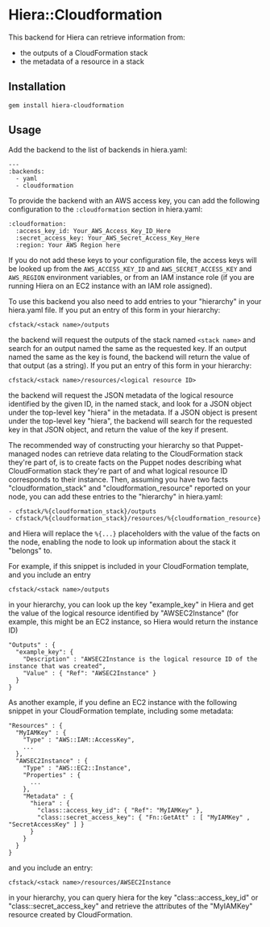 # Hiera::Cloudformation

This backend for Hiera can retrieve information from:

* the outputs of a CloudFormation stack
* the metadata of a resource in a stack

## Installation

    gem install hiera-cloudformation

## Usage

Add the backend to the list of backends in hiera.yaml:

    ---
    :backends:
      - yaml
      - cloudformation

To provide the backend with an AWS access key, you can add the following configuration to the
`:cloudformation` section in hiera.yaml:

    :cloudformation:
      :access_key_id: Your_AWS_Access_Key_ID_Here
      :secret_access_key: Your_AWS_Secret_Access_Key_Here
      :region: Your AWS Region here

If you do not add these keys to your configuration file, the access keys will be looked up from
the `AWS_ACCESS_KEY_ID` and `AWS_SECRET_ACCESS_KEY` and `AWS_REGION` environment variables, or from an IAM
instance role (if you are running Hiera on an EC2 instance with an IAM role assigned).

To use this backend you also need to add entries to your "hierarchy" in your hiera.yaml file.
If you put an entry of this form in your hierarchy:

    cfstack/<stack name>/outputs

the backend will request the outputs of the stack named `<stack name>` and search for an output
named the same as the requested key. If an output named the same as the key is found, the backend
will return the value of that output (as a string).
If you put an entry of this form in your hierarchy:

    cfstack/<stack name>/resources/<logical resource ID>

the backend will request the JSON metadata of the logical resource identified by the given ID,
in the named stack, and look for a JSON object under the top-level key "hiera" in the metadata.
If a JSON object is present under the top-level key "hiera", the backend will search for the
requested key in that JSON object, and return the value of the key if present.

The recommended way of constructing your hierarchy so that Puppet-managed nodes can retrieve
data relating to the CloudFormation stack they're part of, is to create facts on the Puppet nodes
describing what CloudFormation stack they're part of and what logical resource ID corresponds to
their instance. Then, assuming you have two facts "cloudformation_stack" and "cloudformation_resource"
reported on your node, you can add these entries to the "hierarchy" in hiera.yaml:

    - cfstack/%{cloudformation_stack}/outputs
    - cfstack/%{cloudformation_stack}/resources/%{cloudformation_resource}

and Hiera will replace the `%{...}` placeholders with the value of the facts on the node, enabling
the node to look up information about the stack it "belongs" to.

For example, if this snippet is included in your CloudFormation template, and you include an entry

    cfstack/<stack name>/outputs

in your hierarchy, you can look up the key "example_key" in Hiera and get the value of the logical
resource identified by "AWSEC2Instance" (for example, this might be an EC2 instance, so Hiera
would return the instance ID)

    "Outputs" : {
      "example_key": {
        "Description" : "AWSEC2Instance is the logical resource ID of the instance that was created",
        "Value" : { "Ref": "AWSEC2Instance" }
      }
    }

As another example, if you define an EC2 instance with the following snippet in your CloudFormation
template, including some metadata:

    "Resources" : {
      "MyIAMKey" : {
        "Type" : "AWS::IAM::AccessKey",
        ...
      },
      "AWSEC2Instance" : {
        "Type" : "AWS::EC2::Instance",
        "Properties" : {
          ...
        },
        "Metadata" : {
          "hiera" : {
            "class::access_key_id": { "Ref": "MyIAMKey" },
            "class::secret_access_key": { "Fn::GetAtt" : [ "MyIAMKey" , "SecretAccessKey" ] }
          }
        }
      }
    }

and you include an entry:

    cfstack/<stack name>/resources/AWSEC2Instance

in your hierarchy, you can query hiera for the key "class::access_key_id" or "class::secret_access_key"
and retrieve the attributes of the "MyIAMKey" resource created by CloudFormation.
